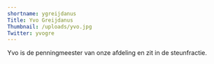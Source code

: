 ```yaml
---
shortname: ygreijdanus
Title: Yvo Greijdanus
Thumbnail: /uploads/yvo.jpg
Twitter: yvogre
---
```

Yvo is de penningmeester van onze afdeling en zit in de steunfractie.
